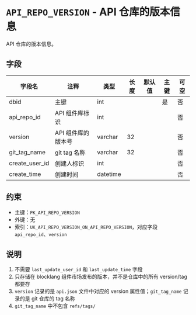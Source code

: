 # `API_REPO_VERSION` - API 仓库的版本信息

API 仓库的版本信息。

## 字段

| 字段名         | 注释               | 类型     | 长度 | 默认值 | 主键 | 可空 |
| -------------- | ------------------ | -------- | ---- | ------ | ---- | ---- |
| dbid           | 主键               | int      |      |        | 是   | 否   |
| api_repo_id    | API 组件库标识     | int      |      |        |      | 否   |
| version        | API 组件库的版本号 | varchar  | 32   |        |      | 否   |
| git_tag_name   | git tag 名称       | varchar  | 32   |        |      | 否   |
| create_user_id | 创建人标识         | int      |      |        |      | 否   |
| create_time    | 创建时间           | datetime |      |        |      | 否   |

## 约束

* 主键：`PK_API_REPO_VERSION`
* 外键：无
* 索引：`UK_API_REPO_VERSION_ON_API_REPO_VERSION`，对应字段 `api_repo_id`、`version`

## 说明

1. 不需要 `last_update_user_id` 和 `last_update_time` 字段
2. 只存储在 blocklang 组件市场发布的版本，并不是仓库中的所有 version/tag 都要存
3. `version` 记录的是 `api.json` 文件中对应的 version 属性值；`git_tag_name` 记录的是 git 仓库的 tag 名称
4. `git_tag_name` 中不包含 `refs/tags/`
